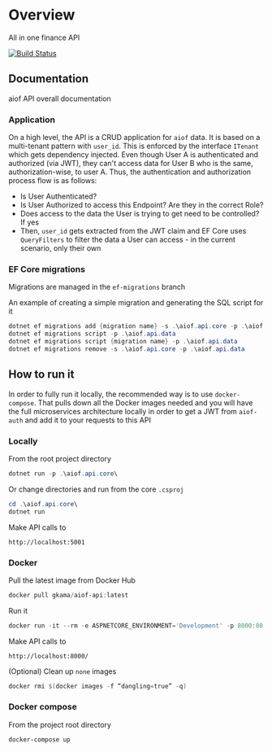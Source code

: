# Overview

All in one finance API

[![Build Status](https://gkamacharov.visualstudio.com/gkama-cicd/_apis/build/status/kamacharovs.aiof-api?branchName=master)](https://gkamacharov.visualstudio.com/gkama-cicd/_build/latest?definitionId=20&branchName=master)

## Documentation

aiof API overall documentation

### Application

On a high level, the API is a CRUD application for `aiof` data. It is based on a multi-tenant pattern with `user_id`. This is enforced by the interface `ITenant` which gets dependency injected. Even though User A is authenticated and authorized (via JWT), they can't access data for User B who is the same, authorization-wise, to user A. Thus, the authentication and authorization process flow is as follows:

- Is User Authenticated?
- Is User Authorized to access this Endpoint? Are they in the correct Role?
- Does access to the data the User is trying to get need to be controlled? If yes
- Then, `user_id` gets extracted from the JWT claim and EF Core uses `QueryFilters` to filter the data a User can access - in the current scenario, only their own

### EF Core migrations

Migrations are managed in the `ef-migrations` branch

An example of creating a simple migration and generating the SQL script for it

```powershell
dotnet ef migrations add {migration name} -s .\aiof.api.core -p .\aiof.api.data
dotnet ef migrations script -p .\aiof.api.data
dotnet ef migrations script {migration name} -p .\aiof.api.data
dotnet ef migrations remove -s .\aiof.api.core -p .\aiof.api.data
```

## How to run it

In order to fully run it locally, the recommended way is to use `docker-compose`. That pulls down all the Docker images needed and you will have the full microservices architecture locally in order to get a JWT from `aiof-auth` and add it to your requests to this API

### Locally

From the root project directory

```powershell
dotnet run -p .\aiof.api.core\
```

Or change directories and run from the core `.csproj`

```powershell
cd .\aiof.api.core\
dotnet run
```

Make API calls to

```text
http://localhost:5001
```

### Docker

Pull the latest image from Docker Hub

```powershell
docker pull gkama/aiof-api:latest
```

Run it

```powershell
docker run -it --rm -e ASPNETCORE_ENVIRONMENT='Development' -p 8000:80 gkama/aiof-api:latest
```

Make API calls to

```text
http://localhost:8000/
```

(Optional) Clean up `none` images

```powershell
docker rmi $(docker images -f “dangling=true” -q)
```

### Docker compose

From the project root directory

```powershell
docker-compose up
```
